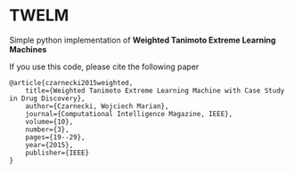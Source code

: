 # TWELM
Simple python implementation of **Weighted Tanimoto Extreme Learning Machines**



If you use this code, please cite the following paper

```
@article{czarnecki2015weighted,
    title={Weighted Tanimoto Extreme Learning Machine with Case Study in Drug Discovery},
    author={Czarnecki, Wojciech Marian},
    journal={Computational Intelligence Magazine, IEEE},
    volume={10},
    number={3},
    pages={19--29},
    year={2015},
    publisher={IEEE}
}
```
